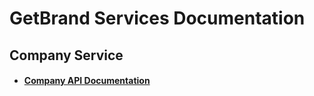 # GetBrand Services Documentation

## Company Service

- #### [Company API Documentation](https://github.com/daniil-lab/getbrand-services-docs/blob/main/Company/Company.md)